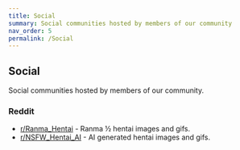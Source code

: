 ```yaml
---
title: Social
summary: Social communities hosted by members of our community
nav_order: 5
permalink: /Social
---
```


## Social
Social communities hosted by members of our community.

### Reddit
- [r/Ranma_Hentai](https://www.reddit.com/r/Ranma_Hentai/) - Ranma ½ hentai images and gifs.
- [r/NSFW_Hentai_AI](https://www.reddit.com/r/NSFW_Hentai_AI/) - AI generated hentai images and gifs.